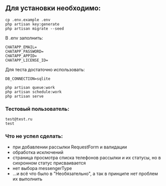 
## Для установки необходимо:

```
cp .env.example .env
php artisan key:generate
php artisan migrate --seed
```

В .env заполнить:
```
CHATAPP_EMAIL=
CHATAPP_PASSWORD=
CHATAPP_APPID=
CHATAPP_LICENSE_ID=
```

Для теста достаточно использовать:
```
DB_CONNECTION=sqlite
```


```
php artisan queue:work
php artisan schedule:work
php artisan serve
```

### Тестовый пользователь:
```
test@test.ru
test
```

### Что не успел сделать:
* при добавлении рассылки RequestForm и валидации
* обработка исключений
* страница просмотра списка телефонов рассылки и их статусы, но в сихронном статус присваивается
* нет выбора messengerType 
* ...и всё что было в "Необязательно", а так в принципе нет проблем их выполнить
